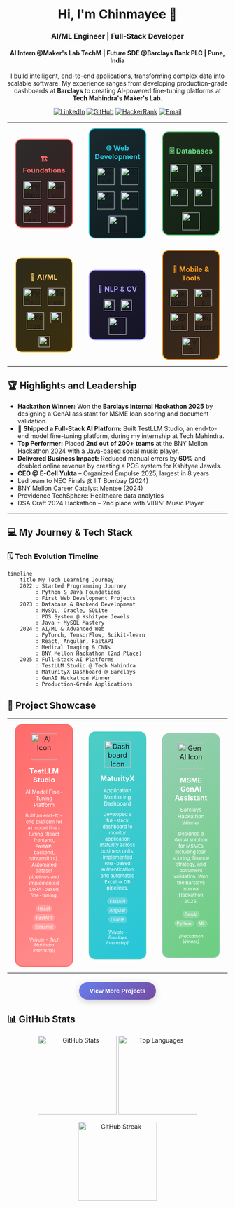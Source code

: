 <h1 align="center">Hi, I'm Chinmayee 👋</h1>
<h3 align="center">AI/ML Engineer | Full-Stack Developer</h3>
<h4 align="center">AI Intern @Maker's Lab TechM | Future SDE @Barclays Bank PLC | Pune, India </h4>

<p align="center">
  I build intelligent, end-to-end applications, transforming complex data into scalable software. My experience ranges from developing production-grade dashboards at <b>Barclays</b> to creating AI-powered fine-tuning platforms at <b>Tech Mahindra's Maker's Lab</b>.
</p>

<p align="center">
<a href="https://linkedin.com/in/chinmayee-randive" target="_blank"><img src="https://img.shields.io/badge/LinkedIn-0077B5?style=for-the-badge&logo=linkedin&logoColor=white" alt="LinkedIn"/></a>
<a href="https://github.com/chinmayee-s-r" target="_blank"><img src="https://img.shields.io/badge/GitHub-100000?style=for-the-badge&logo=github&logoColor=white" alt="GitHub"/></a>
<a href="https://www.hackerrank.com/chinmayeer" target="_blank"><img src="https://img.shields.io/badge/HackerRank-2EC866?style=for-the-badge&logo=HackerRank&logoColor=white" alt="HackerRank"/></a>
<a href="mailto:chinmayee.randive.official@gmail.com"><img src="https://img.shields.io/badge/Email-D14836?style=for-the-badge&logo=gmail&logoColor=white" alt="Email"/></a>
</p>

<div align="center">
<table width="100%">

<tr>
<td align="center" width="33%">
<div style="border: 2px solid #FF6B6B; border-radius: 15px; padding: 10px; margin: 10px; background: linear-gradient(135deg, #2C2C2C, #3A1C1C);">
<h4 style="color:#FF6B6B; margin-bottom:15px;">🏗️ Foundations</h4>
<div style="display:flex; justify-content:center; gap:15px; flex-wrap:wrap;">
<img src="https://cdn.jsdelivr.net/gh/devicons/devicon/icons/python/python-original.svg" width="40" height="40" title="Python"/>
<img src="https://cdn.jsdelivr.net/gh/devicons/devicon/icons/java/java-original.svg" width="40" height="40" title="Java"/>
<img src="https://cdn.jsdelivr.net/gh/devicons/devicon/icons/cplusplus/cplusplus-original.svg" width="40" height="40" title="C++"/>
<img src="https://cdn.jsdelivr.net/gh/devicons/devicon/icons/c/c-original.svg" width="40" height="40" title="C"/>
</div>
</div>
</td>

<td align="center" width="33%">
<div style="border: 2px solid #26C6DA; border-radius: 15px; padding: 10px; margin: 10px; background: linear-gradient(135deg, #1A2A2F, #0D1C1F);">
<h4 style="color:#26C6DA; margin-bottom:15px;">🌐 Web Development</h4>
<div style="display:flex; justify-content:center; gap:15px; flex-wrap:wrap;">
<img src="https://cdn.jsdelivr.net/gh/devicons/devicon/icons/react/react-original.svg" width="40" height="40" title="React"/>
<img src="https://cdn.jsdelivr.net/gh/devicons/devicon/icons/angular/angular-original.svg" width="40" height="40" title="Angular"/>
<img src="https://cdn.jsdelivr.net/gh/devicons/devicon/icons/fastapi/fastapi-original.svg" width="40" height="40" title="FastAPI"/>
<img src="https://cdn.jsdelivr.net/gh/devicons/devicon/icons/javascript/javascript-original.svg" width="40" height="40" title="JavaScript"/>
<img src="https://cdn.jsdelivr.net/gh/devicons/devicon/icons/typescript/typescript-original.svg" width="40" height="40" title="TypeScript"/>
</div>
</div>
</td>

<td align="center" width="33%">
<div style="border: 2px solid #6BCF7F; border-radius: 15px; padding: 10px; margin: 10px; background: linear-gradient(135deg, #1C2B1C, #122112);">
<h4 style="color:#6BCF7F; margin-bottom:15px;">🗄️ Databases</h4>
<div style="display:flex; justify-content:center; gap:15px; flex-wrap:wrap;">
<img src="https://cdn.jsdelivr.net/gh/devicons/devicon/icons/mysql/mysql-original.svg" width="40" height="40" title="MySQL"/>
<img src="https://cdn.jsdelivr.net/gh/devicons/devicon/icons/oracle/oracle-original.svg" width="40" height="40" title="Oracle"/>
<img src="https://cdn.jsdelivr.net/gh/devicons/devicon/icons/sqlite/sqlite-original.svg" width="40" height="40" title="SQLite"/>
<img src="https://cdn.jsdelivr.net/gh/devicons/devicon/icons/mongodb/mongodb-original.svg" width="40" height="40" title="MongoDB"/>
<img src="https://cdn.jsdelivr.net/gh/devicons/devicon/icons/firebase/firebase-plain.svg" width="40" height="40" title="Firebase"/>
</div>
</div>
</td>
</tr>

<tr>
<td align="center" width="33%">
<div style="border: 2px solid #FFD166; border-radius: 15px; padding: 10px; margin: 10px; background: linear-gradient(135deg, #2E2A1A, #3B2F0E);">
<h4 style="color:#FFD166; margin-bottom:15px;">🤖 AI/ML</h4>
<div style="display:flex; justify-content:center; gap:15px; flex-wrap:wrap;">
<img src="https://cdn.jsdelivr.net/gh/devicons/devicon/icons/pytorch/pytorch-original.svg" width="40" height="40" title="PyTorch"/>
<img src="https://cdn.jsdelivr.net/gh/devicons/devicon/icons/tensorflow/tensorflow-original.svg" width="40" height="40" title="TensorFlow"/>
<img src="https://cdn.jsdelivr.net/gh/devicons/devicon/icons/keras/keras-original.svg" width="40" height="40" title="Keras"/>
<img src="https://img.shields.io/badge/Hugging%20Face-FF6B6B?style=flat&logo=huggingface&logoColor=white" height="25" title="Hugging Face"/>
<img src="https://img.shields.io/badge/scikit--learn-F7931E?style=flat&logo=scikit-learn&logoColor=white" height="25" title="Scikit-learn"/>
</div>
</div>
</td>

<td align="center" width="33%">
<div style="border: 2px solid #A29BFE; border-radius: 15px; padding: 10px; margin: 10px; background: linear-gradient(135deg, #1E1C2E, #151326);">
<h4 style="color:#A29BFE; margin-bottom:15px;">🧠 NLP & CV</h4>
<div style="display:flex; justify-content:center; gap:15px; flex-wrap:wrap;">
<img src="https://img.shields.io/badge/NLTK-FF6B6B?style=flat&logo=nltk&logoColor=white" height="25" title="NLTK"/>
<img src="https://img.shields.io/badge/SpaCy-09A3D5?style=flat&logo=spacy&logoColor=white" height="25" title="SpaCy"/>
<img src="https://cdn.jsdelivr.net/gh/devicons/devicon/icons/opencv/opencv-original.svg" width="40" height="40" title="OpenCV"/>
</div>
</div>
</td>

<td align="center" width="33%">
<div style="border: 2px solid #FF9F1C; border-radius: 15px; padding: 10px; margin: 10px; background: linear-gradient(135deg, #2E231C, #3C2A1A);">
<h4 style="color:#FF9F1C; margin-bottom:15px;">📱 Mobile & Tools</h4>
<div style="display:flex; justify-content:center; gap:15px; flex-wrap:wrap;">
<img src="https://cdn.jsdelivr.net/gh/devicons/devicon/icons/android/android-original.svg" width="40" height="40" title="Android"/>
<img src="https://cdn.jsdelivr.net/gh/devicons/devicon/icons/git/git-original.svg" width="40" height="40" title="Git"/>
<img src="https://cdn.jsdelivr.net/gh/devicons/devicon/icons/docker/docker-original.svg" width="40" height="40" title="Docker"/>
<img src="https://cdn.jsdelivr.net/gh/devicons/devicon/icons/kubernetes/kubernetes-original.svg" width="40" height="40" title="Kubernetes"/>
<img src="https://cdn.jsdelivr.net/gh/devicons/devicon/icons/vscode/vscode-original.svg" width="40" height="40" title="VS Code"/>
</div>
</div>
</td>
</tr>
</table>
</div>


## 🏆 Highlights and Leadership

- **Hackathon Winner:** Won the **Barclays Internal Hackathon 2025** by designing a GenAI assistant for MSME loan scoring and document validation.
- 🚀 **Shipped a Full-Stack AI Platform:** Built TestLLM Studio, an end-to-end model fine-tuning platform, during my internship at Tech Mahindra.
- **Top Performer:** Placed **2nd out of 200+ teams** at the BNY Mellon Hackathon 2024 with a Java-based social music player.
- **Delivered Business Impact:** Reduced manual errors by **60%** and doubled online revenue by creating a POS system for Kshityee Jewels.
- **CEO @ E-Cell Yukta** – Organized Empulse 2025, largest in 8 years
- Led team to NEC Finals @ IIT Bombay (2024)
- BNY Mellon Career Catalyst Mentee (2024)
- Providence TechSphere: Healthcare data analytics
- DSA Craft 2024 Hackathon – 2nd place with VIBIN' Music Player

---

## 💻 My Journey & Tech Stack

### 🗓️ **Tech Evolution Timeline**

```mermaid
timeline
    title My Tech Learning Journey
    2022 : Started Programming Journey
         : Python & Java Foundations
         : First Web Development Projects
    2023 : Database & Backend Development
         : MySQL, Oracle, SQLite
         : POS System @ Kshityee Jewels
         : Java + MySQL Mastery
    2024 : AI/ML & Advanced Web
         : PyTorch, TensorFlow, Scikit-learn
         : React, Angular, FastAPI
         : Medical Imaging & CNNs
         : BNY Mellon Hackathon (2nd Place)
    2025 : Full-Stack AI Platforms
         : TestLLM Studio @ Tech Mahindra
         : MaturityX Dashboard @ Barclays
         : GenAI Hackathon Winner
         : Production-Grade Applications
```


## 🚀 Project Showcase

<div align="center">

<table>
<tr>
<td align="center" width="33%">
<div style="border: 2px solid #FF6B6B; border-radius: 15px; padding: 20px; margin: 10px; background: linear-gradient(135deg, #FF6B6B, #FF8E8E); min-height: 300px;">
<div style="text-align: center; margin-bottom: 15px;">
<img src="https://img.icons8.com/ios/452/artificial-intelligence.png" width="60" height="60" alt="AI Icon"/>
</div>
<h4 style="color: white; margin: 0 0 10px 0; font-size: 16px;">TestLLM Studio</h4>
<p style="color: white; font-size: 12px; margin: 0 0 10px 0;">AI Model Fine-Tuning Platform</p>
<p style="color: white; font-size: 11px; margin: 0 0 15px 0;">Built an end-to-end platform for AI model fine-tuning (React frontend, FastAPI backend, Streamlit UI). Automated dataset pipelines and implemented LoRA-based fine-tuning.</p>
<div style="display: flex; flex-wrap: wrap; justify-content: center; gap: 5px; margin-bottom: 15px;">
<span style="background: rgba(255,255,255,0.2); color: white; padding: 2px 6px; border-radius: 10px; font-size: 10px;">React</span>
<span style="background: rgba(255,255,255,0.2); color: white; padding: 2px 6px; border-radius: 10px; font-size: 10px;">FastAPI</span>
<span style="background: rgba(255,255,255,0.2); color: white; padding: 2px 6px; border-radius: 10px; font-size: 10px;">Streamlit</span>
</div>
<p style="color: white; font-size: 10px; font-style: italic;">[Private - Tech Mahindra Internship]</p>
</div>
</td>

<td align="center" width="33%">
<div style="border: 2px solid #4ECDC4; border-radius: 15px; padding: 20px; margin: 10px; background: linear-gradient(135deg, #4ECDC4, #26C6DA); min-height: 300px;">
<div style="text-align: center; margin-bottom: 15px;">
<img src="https://img.icons8.com/ios/452/combo-chart.png" width="60" height="60" alt="Dashboard Icon"/>
</div>
<h4 style="color: white; margin: 0 0 10px 0; font-size: 16px;">MaturityX</h4>
<p style="color: white; font-size: 12px; margin: 0 0 10px 0;">Application Monitoring Dashboard</p>
<p style="color: white; font-size: 11px; margin: 0 0 15px 0;">Developed a full-stack dashboard to monitor application maturity across business units. Implemented role-based authentication and automated Excel → DB pipelines.</p>
<div style="display: flex; flex-wrap: wrap; justify-content: center; gap: 5px; margin-bottom: 15px;">
<span style="background: rgba(255,255,255,0.2); color: white; padding: 2px 6px; border-radius: 10px; font-size: 10px;">FastAPI</span>
<span style="background: rgba(255,255,255,0.2); color: white; padding: 2px 6px; border-radius: 10px; font-size: 10px;">Angular</span>
<span style="background: rgba(255,255,255,0.2); color: white; padding: 2px 6px; border-radius: 10px; font-size: 10px;">Oracle</span>
</div>
<p style="color: white; font-size: 10px; font-style: italic;">[Private - Barclays Internship]</p>
</div>
</td>

<td align="center" width="33%">
<div style="border: 2px solid #96CEB4; border-radius: 15px; padding: 20px; margin: 10px; background: linear-gradient(135deg, #96CEB4, #6BCF7F); min-height: 300px;">
<div style="text-align: center; margin-bottom: 15px;">
<img src="https://img.icons8.com/ios/452/idea.png" width="60" height="60" alt="GenAI Icon"/>
</div>
<h4 style="color: white; margin: 0 0 10px 0; font-size: 16px;">MSME GenAI Assistant</h4>
<p style="color: white; font-size: 12px; margin: 0 0 10px 0;">Barclays Hackathon Winner</p>
<p style="color: white; font-size: 11px; margin: 0 0 15px 0;">Designed a GenAI solution for MSMEs including loan scoring, finance strategy, and document validation. Won the Barclays Internal Hackathon 2025.</p>
<div style="display: flex; flex-wrap: wrap; justify-content: center; gap: 5px; margin-bottom: 15px;">
<span style="background: rgba(255,255,255,0.2); color: white; padding: 2px 6px; border-radius: 10px; font-size: 10px;">GenAI</span>
<span style="background: rgba(255,255,255,0.2); color: white; padding: 2px 6px; border-radius: 10px; font-size: 10px;">Python</span>
<span style="background: rgba(255,255,255,0.2); color: white; padding: 2px 6px; border-radius: 10px; font-size: 10px;">ML</span>
</div>
<p style="color: white; font-size: 10px; font-style: italic;">[Hackathon Winner]</p>
</div>
</td>
</tr>
</table>

<div style="margin-top: 20px;">
<a href="https://github.com/chinmayee-s-r?tab=repositories" target="_blank">
<button style="background: linear-gradient(135deg, #667eea, #764ba2); color: white; border: none; padding: 12px 24px; border-radius: 25px; font-size: 14px; font-weight: bold; cursor: pointer; box-shadow: 0 4px 15px rgba(0,0,0,0.2);">
View More Projects
</button>
</a>
</div>

</div>

## 📊 GitHub Stats

<p align="center">
<img src="https://github-readme-stats.vercel.app/api?username=chinmayee-s-r&show_icons=true&theme=radical" height="180" alt="GitHub Stats"/>
<img src="https://github-readme-stats.vercel.app/api/top-langs/?username=chinmayee-s-r&layout=compact&theme=radical" height="180" alt="Top Languages"/>
</p>

<p align="center">
<img src="https://github-readme-streak-stats.herokuapp.com/?user=chinmayee-s-r&theme=radical" height="180" alt="GitHub Streak"/>
</p>
